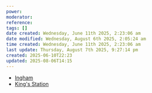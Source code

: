 ```yaml
---
power: 
moderator: 
reference: 
tags: []
date created: Wednesday, June 11th 2025, 2:23:06 am
date modified: Wednesday, August 6th 2025, 2:05:24 am
time created: Wednesday, June 11th 2025, 2:23:06 am
last update: Thursday, August 7th 2025, 9:27:14 pm
created: 2025-06-10T22:23
updated: 2025-08-06T14:15
---
```

- [Ingham](https://en.wikipedia.org/wiki/Ingham,_Ohio "Ingham, Ohio")
- [King's Station](https://en.wikipedia.org/wiki/King%27s_Station,_Ohio "King's Station, Ohio")